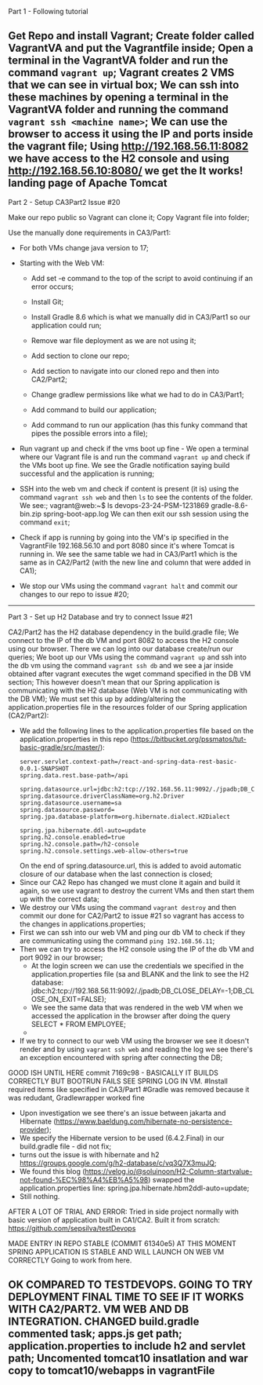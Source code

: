 Part 1 - Following tutorial  

Get Repo and install Vagrant;
Create folder called VagrantVA and put the Vagrantfile inside;
Open a terminal in the VagrantVA folder and run the command `vagrant up`;
Vagrant creates 2 VMS  that we can see in virtual box;
We can ssh into these machines by opening a terminal in the VagrantVA folder and running the command `vagrant ssh <machine name>`;
We can use the browser to access it using the IP and ports inside the vagrant file;
Using http://192.168.56.11:8082 we have access to the H2 console and using http://192.168.56.10:8080/ we get the It works! landing page of Apache Tomcat  
------------------------------------------------------------------------------------------------------------------------


Part 2 - Setup CA3Part2 Issue #20

Make our repo public so Vagrant can clone it;
Copy Vagrant file into folder;

Use the manually done requirements in CA3/Part1:
- For both VMs change java version to 17;
- Starting with the Web VM:
  - Add set -e command to the top of the script to avoid continuing if an error occurs;
  - Install Git;
  - Install Gradle 8.6 which is what we manually did in CA3/Part1 so our application could run;

  - Remove war file deployment as we are not using it;
  - Add section to clone our repo;
  - Add section to navigate into our cloned repo and then into CA2/Part2;
  - Change gradlew permissions like what we had to do in CA3/Part1;
  - Add command to build our application;
  - Add command to run our application (has this funky command that pipes the possible errors into a file);

- Run vagrant up and check if the vms boot up fine - We open a terminal where our Vagrant file is and run the command `vagrant up` and check if the VMs boot up fine.
We see the Gradle notification saying build successful and the application is running;
- SSH into the web vm and check if content is present (it is) using the command `vagrant ssh web` and then `ls` to see the contents of the folder. We see:;
vagrant@web:~$ ls
devops-23-24-PSM-1231869  gradle-8.6-bin.zip  spring-boot-app.log
We can then exit our ssh session using the command `exit`;
- Check if app is running by going into the VM's ip specified in the VagrantFile 192.168.56.10 and port 8080 since it's where Tomcat is running in.
We see the same table we had in CA3/Part1 which is the same as in CA2/Part2 (with the new line and column that were added in CA1);
- We stop our VMs using the command `vagrant halt` and commit our changes to our repo to issue #20;
------------------------------------------------------------------------------------------------------------------------


Part 3 - Set up H2 Database and try to connect Issue #21

CA2/Part2 has the H2 database dependency in the build.gradle file;
We connect to the IP of the db VM and port 8082 to access the H2 console using our browser. There we can log into our database create/run our queries;
We boot up our VMs using the command `vagrant up` and ssh into the db vm using the command `vagrant ssh db` and we see a jar inside obtained after vagrant executes the wget command specified in the DB VM section;
This however doesn't mean that our Spring application is communicating with the H2 database (Web VM is not communicating with the DB VM);
We must set this up by adding/altering the application.properties file in the resources folder of our Spring application (CA2/Part2):
- We add the following lines to the application.properties file based on the application.properties in this repo (https://bitbucket.org/pssmatos/tut-basic-gradle/src/master/):
  ```properties
  server.servlet.context-path=/react-and-spring-data-rest-basic-0.0.1-SNAPSHOT
  spring.data.rest.base-path=/api
  
  spring.datasource.url=jdbc:h2:tcp://192.168.56.11:9092/./jpadb;DB_CLOSE_DELAY=-1;DB_CLOSE_ON_EXIT=FALSE
  spring.datasource.driverClassName=org.h2.Driver
  spring.datasource.username=sa
  spring.datasource.password=
  spring.jpa.database-platform=org.hibernate.dialect.H2Dialect
  
  spring.jpa.hibernate.ddl-auto=update
  spring.h2.console.enabled=true
  spring.h2.console.path=/h2-console
  spring.h2.console.settings.web-allow-others=true
  ```
  On the end of spring.datasource.url, this is added to avoid automatic closure of our database when the last connection is closed;
- Since our CA2 Repo has changed we must clone it again and build it again, so we use vagrant to destroy the current VMs and then start them up with the correct data;
- We destroy our VMs using the command `vagrant destroy` and then commit our done for CA2/Part2 to issue #21 so vagrant has access to the changes in applications.properties;
- First we can ssh into our web VM and ping our db VM to check if they are communicating using the command `ping 192.168.56.11`;
- Then we can try to access the H2 console using the IP of the db VM and port 9092 in our browser;
  - At the login screen we can use the credentials we specified in the application.properties file (sa and BLANK and the link to see the H2 database: jdbc:h2:tcp://192.168.56.11:9092/./jpadb;DB_CLOSE_DELAY=-1;DB_CLOSE_ON_EXIT=FALSE);
  - We see the same data that was rendered in the web VM when we accessed the application in the browser after doing the query SELECT * FROM EMPLOYEE;
  - 
- If we try to connect to our web VM using the browser we see it doesn't render and by using `vagrant ssh web` and reading the log we see there's an exception encountered with spring after connecting the DB;

GOOD ISH UNTIL HERE commit  7169c98 - BASICALLY IT BUILDS CORRECTLY BUT BOOTRUN FAILS SEE SPRING LOG IN VM.
#Install required items like specified in CA3/Part1
#Gradle was removed because it was redudant, Gradlewrapper worked fine

- Upon investigation we see there's an issue between jakarta and Hibernate (https://www.baeldung.com/hibernate-no-persistence-provider);
- We specify the Hibernate version to be used (6.4.2.Final) in our build.gradle file - did not fix;
- turns out the issue is with hibernate and h2 https://groups.google.com/g/h2-database/c/vq3Q7X3muJQ;
- We found this blog (https://velog.io/@soluinoon/H2-Column-startvalue-not-found-%EC%98%A4%EB%A5%98) swapped the application.properties line:
  spring.jpa.hibernate.hbm2ddl-auto=update;
- Still nothing. 

AFTER A LOT OF TRIAL AND ERROR:
Tried in side project normally with basic version of application built in CA1/CA2. Built it from scratch:
https://github.com/sepsilva/testDevops


MADE ENTRY IN REPO STABLE (COMMIT 61340e5) AT THIS MOMENT SPRING APPLICATION IS STABLE AND WILL LAUNCH ON WEB VM CORRECTLY
Going to work from here.

OK COMPARED TO TESTDEVOPS. GOING TO TRY DEPLOYMENT FINAL TIME TO SEE IF IT WORKS WITH CA2/PART2. VM WEB AND DB INTEGRATION. CHANGED
build.gradle commented task;
apps.js get path;
application.properties to include h2 and servlet path;
Uncomented tomcat10 insatlation and war copy to tomcat10/webapps in vagrantFile
------------------------------------------------------------------------------------------------------------------------